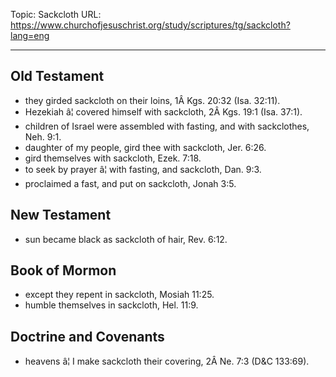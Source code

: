 Topic: Sackcloth
URL: https://www.churchofjesuschrist.org/study/scriptures/tg/sackcloth?lang=eng

---

## Old Testament

- they girded sackcloth on their loins, 1Â Kgs. 20:32 (Isa. 32:11).
- Hezekiah â¦ covered himself with sackcloth, 2Â Kgs. 19:1 (Isa. 37:1).
- children of Israel were assembled with fasting, and with sackclothes, Neh. 9:1.
- daughter of my people, gird thee with sackcloth, Jer. 6:26.
- gird themselves with sackcloth, Ezek. 7:18.
- to seek by prayer â¦ with fasting, and sackcloth, Dan. 9:3.
- proclaimed a fast, and put on sackcloth, Jonah 3:5.

## New Testament

- sun became black as sackcloth of hair, Rev. 6:12.

## Book of Mormon

- except they repent in sackcloth, Mosiah 11:25.
- humble themselves in sackcloth, Hel. 11:9.

## Doctrine and Covenants

- heavens â¦ I make sackcloth their covering, 2Â Ne. 7:3 (D&C 133:69).

